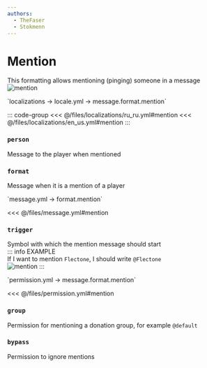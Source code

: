 ```yaml
---
authors:
  - TheFaser
  - Stokmenn
---
```


# Mention

This formatting allows mentioning (pinging) someone in a message  
![mention](/mention.png)

[//]: # (localization)
<!--@include: @/parts/words.md#localization--> 
<!--@include: @/parts/words.md#path--> `localizations → locale.yml → message.format.mention`

<!--@include: @/parts/words.md#default--> 

::: code-group
<<< @/files/localizations/ru_ru.yml#mention
<<< @/files/localizations/en_us.yml#mention
:::

### `person`

Message to the player when mentioned

### `format`

Message when it is a mention of a player

[//]: # (message.yml)
<!--@include: @/parts/words.md#setting-->
<!--@include: @/parts/words.md#path--> `message.yml → format.mention`

<!--@include: @/parts/words.md#default-->
<<< @/files/message.yml#mention

<!--@include: @/parts/enable.md-->

### `trigger`

Symbol with which the mention message should start  
::: info EXAMPLE  
If I want to mention `Flectone`, I should write `@Flectone`  
![mention](/mention.png)
:::

<!--@include: @/parts/destination.md-->
<!--@include: @/parts/sound.md-->

[//]: # (permission.yml)
<!--@include: @/parts/words.md#permission-->
<!--@include: @/parts/words.md#path--> `permission.yml → message.format.mention`

<!--@include: @/parts/words.md#default-->
<<< @/files/permission.yml#mention

<!--@include: @/parts/permission/permissionTier3.md-->

### `group`

Permission for mentioning a donation group, for example `@default`

### `bypass`

Permission to ignore mentions

<!--@include: @/parts/permission/sound.md-->
